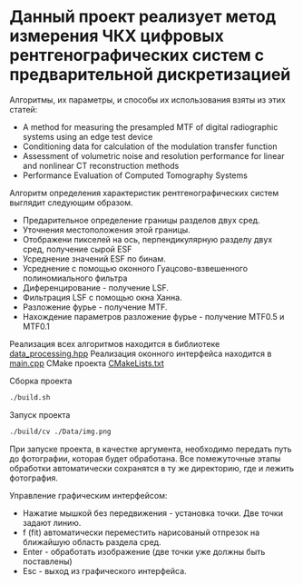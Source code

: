 # Данный проект реализует метод измерения ЧКХ цифровых рентгенографических систем с предварительной дискретизацией

Алгоритмы, их параметры, и способы их использования взяты из этих статей:
 - A method for measuring the presampled MTF of digital radiographic
   systems using an edge test device 
 - Conditioning data for calculation of the modulation transfer function
 - Assessment of volumetric noise and resolution performance for linear
   and nonlinear CT reconstruction methods
 - Performance Evaluation
   of Computed Tomography Systems

Алгоритм определения характеристик рентгенографических систем выглядит следующим образом.
 - Предарительное определение границы разделов двух сред.
 - Уточнения местоположения этой границы.
 - Отображени пикселей на ось, перпендикулярную разделу двух сред, получение сырой ESF
 - Усреднение значений ESF по бинам.
 - Усреднение с помощью оконного Гуацсово-взвешенного полиномиального фильтра
 - Диференцирование - получение LSF.
 - Фильтрация LSF c помощью окна Ханна.
 - Разложение фурье - получение MTF.
 - Нахождение параметров разложение фурье - получение MTF0.5 и MTF0.1

Реализация всех алгоритмов находится в библиотеке [data_processing.hpp](include%2Fdata_processing%2Fdata_processing.hpp)
Реализация оконного интерфейса находится в [main.cpp](main.cpp)
CMake проекта [CMakeLists.txt](CMakeLists.txt)

Сборка проекта
```bash
./build.sh
```
Запуск проекта
```bash
./build/cv ./Data/img.png
```
При запуске проекта, в качестке аргумента, необходимо передать путь до фотографии, которая будет обработана. 
Все помежуточные этапы обработки автоматически сохранятся в ту же директорию, где и лежить фотография.

Управление графическим интерфейсом:
 - Нажатие мышкой без передвижения - установка точки. Две точки задают линию.
 - f (fit) автоматически переместить нарисованый отпрезок на ближайшую область раздела сред.
 - Enter - обработать изображение (две точки уже должны быть поставлены)
 - Esc - выход из графического интерфейса.